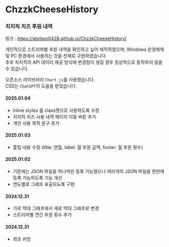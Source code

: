 # ChzzkCheeseHistory

### 치지직 치즈 후원 내역

링크 : https://alsrbxo0428.github.io/ChzzkCheeseHistory/

개인적으로 스트리머별 후원 내역을 확인하고 싶어 제작하였으며, Windows 운영체제 및 PC 환경에서 사용하는 것을 전제로 구현하였습니다.\
추후 치지직의 API 데이터 제공 방식에 변경점이 생길 경우 정상적으로 동작하지 않을 수 있습니다.

오픈소스 라이브러리 `Chart.js`를 사용했습니다.\
CSS는 `ChatGPT`의 도움을 받았습니다.

#### 2025.01.04
- inline styles 를 class명으로 사용하도록 수정
- 치지직 치즈 사용 내역 페이지 이동 버튼 추가
- 개인 사용 목적 문구 추가

#### 2025.01.03
- 툴팁 내용 수정 {title: 연월, label: 월 후원 금액, footer: 월 후원 횟수}

#### 2025.01.02
- 기존에는 JSON 파일을 하나씩만 등록 가능했으나 여러개의 JSON 파일을 한번에 등록 가능하도록 기능 개선
- 연도별로 그래프 표출되도록 구현

#### 2024.12.31
- 가로 막대 그래프에서 세로 막대 그래프로 변경
- 스트리머별 연간 후원 횟수 추가

#### 2024.12.31
- 최초 커밋
